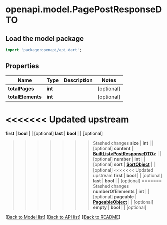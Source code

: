 # openapi.model.PagePostResponseDTO

## Load the model package
```dart
import 'package:openapi/api.dart';
```

## Properties
Name | Type | Description | Notes
------------ | ------------- | ------------- | -------------
**totalPages** | **int** |  | [optional] 
**totalElements** | **int** |  | [optional] 
<<<<<<< Updated upstream
=======
**first** | **bool** |  | [optional] 
**last** | **bool** |  | [optional] 
>>>>>>> Stashed changes
**size** | **int** |  | [optional] 
**content** | [**BuiltList&lt;PostResponseDTO&gt;**](PostResponseDTO.md) |  | [optional] 
**number** | **int** |  | [optional] 
**sort** | [**SortObject**](SortObject.md) |  | [optional] 
<<<<<<< Updated upstream
**first** | **bool** |  | [optional] 
**last** | **bool** |  | [optional] 
=======
>>>>>>> Stashed changes
**numberOfElements** | **int** |  | [optional] 
**pageable** | [**PageableObject**](PageableObject.md) |  | [optional] 
**empty** | **bool** |  | [optional] 

[[Back to Model list]](../README.md#documentation-for-models) [[Back to API list]](../README.md#documentation-for-api-endpoints) [[Back to README]](../README.md)


